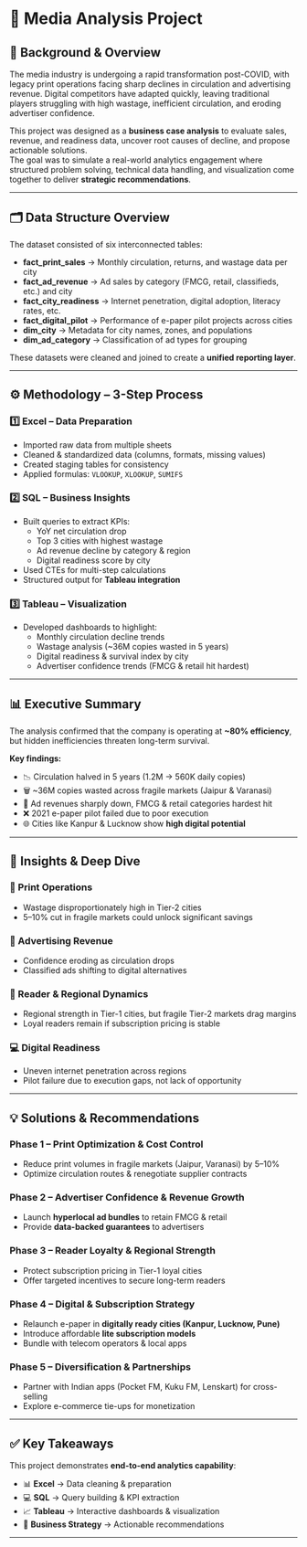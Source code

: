 # 📑 Media Analysis Project  

## 📌 Background & Overview  
The media industry is undergoing a rapid transformation post-COVID, with legacy print operations facing sharp declines in circulation and advertising revenue. Digital competitors have adapted quickly, leaving traditional players struggling with high wastage, inefficient circulation, and eroding advertiser confidence.  

This project was designed as a **business case analysis** to evaluate sales, revenue, and readiness data, uncover root causes of decline, and propose actionable solutions.  
The goal was to simulate a real-world analytics engagement where structured problem solving, technical data handling, and visualization come together to deliver **strategic recommendations**.  

---

## 🗂 Data Structure Overview  
The dataset consisted of six interconnected tables:  

- **fact_print_sales** → Monthly circulation, returns, and wastage data per city  
- **fact_ad_revenue** → Ad sales by category (FMCG, retail, classifieds, etc.) and city  
- **fact_city_readiness** → Internet penetration, digital adoption, literacy rates, etc.  
- **fact_digital_pilot** → Performance of e-paper pilot projects across cities  
- **dim_city** → Metadata for city names, zones, and populations  
- **dim_ad_category** → Classification of ad types for grouping  

These datasets were cleaned and joined to create a **unified reporting layer**.  

---

## ⚙️ Methodology – 3-Step Process  
### 1️⃣ Excel – Data Preparation  
- Imported raw data from multiple sheets  
- Cleaned & standardized data (columns, formats, missing values)  
- Created staging tables for consistency  
- Applied formulas: `VLOOKUP`, `XLOOKUP`, `SUMIFS`

### 2️⃣ SQL – Business Insights  
- Built queries to extract KPIs:  
  - YoY net circulation drop  
  - Top 3 cities with highest wastage  
  - Ad revenue decline by category & region  
  - Digital readiness score by city  
- Used CTEs for multi-step calculations  
- Structured output for **Tableau integration**  

### 3️⃣ Tableau – Visualization  
- Developed dashboards to highlight:  
  - Monthly circulation decline trends  
  - Wastage analysis (~36M copies wasted in 5 years)  
  - Digital readiness & survival index by city  
  - Advertiser confidence trends (FMCG & retail hit hardest)  

---

## 📊 Executive Summary  
The analysis confirmed that the company is operating at **~80% efficiency**, but hidden inefficiencies threaten long-term survival.  

**Key findings:**  
- 📉 Circulation halved in 5 years (1.2M → 560K daily copies)  
- 🗑 ~36M copies wasted across fragile markets (Jaipur & Varanasi)  
- 💸 Ad revenues sharply down, FMCG & retail categories hardest hit  
- ❌ 2021 e-paper pilot failed due to poor execution  
- 🌐 Cities like Kanpur & Lucknow show **high digital potential**  

---

## 🔎 Insights & Deep Dive  

### 📰 Print Operations  
- Wastage disproportionately high in Tier-2 cities  
- 5–10% cut in fragile markets could unlock significant savings  

### 📢 Advertising Revenue  
- Confidence eroding as circulation drops  
- Classified ads shifting to digital alternatives  

### 📍 Reader & Regional Dynamics  
- Regional strength in Tier-1 cities, but fragile Tier-2 markets drag margins  
- Loyal readers remain if subscription pricing is stable  

### 💻 Digital Readiness  
- Uneven internet penetration across regions  
- Pilot failure due to execution gaps, not lack of opportunity  

---

## 💡 Solutions & Recommendations  

### Phase 1 – Print Optimization & Cost Control  
- Reduce print volumes in fragile markets (Jaipur, Varanasi) by 5–10%  
- Optimize circulation routes & renegotiate supplier contracts  

### Phase 2 – Advertiser Confidence & Revenue Growth  
- Launch **hyperlocal ad bundles** to retain FMCG & retail  
- Provide **data-backed guarantees** to advertisers  

### Phase 3 – Reader Loyalty & Regional Strength  
- Protect subscription pricing in Tier-1 loyal cities  
- Offer targeted incentives to secure long-term readers  

### Phase 4 – Digital & Subscription Strategy  
- Relaunch e-paper in **digitally ready cities (Kanpur, Lucknow, Pune)**  
- Introduce affordable **lite subscription models**  
- Bundle with telecom operators & local apps  

### Phase 5 – Diversification & Partnerships  
- Partner with Indian apps (Pocket FM, Kuku FM, Lenskart) for cross-selling  
- Explore e-commerce tie-ups for monetization  

---

## ✅ Key Takeaways  
This project demonstrates **end-to-end analytics capability**:  

- 📊 **Excel** → Data cleaning & preparation  
- 💻 **SQL** → Query building & KPI extraction  
- 📈 **Tableau** → Interactive dashboards & visualization  
- 🧠 **Business Strategy** → Actionable recommendations  

---
